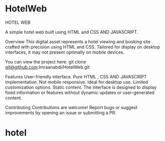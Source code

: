 # HotelWeb
HOTEL WEB

A simple hotel web built using HTML and CSS AND JAVASCRIPT.

Overview
This digital asset represents a hotel viewing and booking site crafted with precision using HTML and CSS. Tailored for display on desktop interfaces, it may not present optimally on mobile devices.

You can view the project here:
        git clone git@github.com:Imraanabdi/HotelWeb.git

Features
User-friendly interface. Pure HTML , CSS AND JAVASCRIPT implementation. Not mobile responsive. Ideal for desktop use. Limited customization options. Static content. The interface is designed to display fixed information or features without dynamic updates or user-generated content.

Contributing
Contributions are welcome! Report bugs or suggest improvements by opening an issue or submitting a PR.

# hotel
